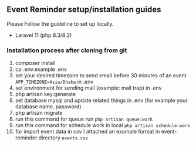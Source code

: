 ## Event Reminder setup/installation guides
Please Follow the guideline to set up locally.

- Laravel 11 (php 8.3/8.2)

### Installation process after cloning from git

1. composer install
2. cp .env.example .env
3. set your desired timezone to send email before 30 minutes of an event `APP_TIMEZONE=Asia/Dhaka` in .env
4. set environment for sending mail (example: mail trap) in .env
5. php artisan key:generate
6. set database mysql and update related things in .env (for example your database name, password)
7. php artisan migrate
8. run this command for queue run `php artisan queue:work`
9. run this command for schedule work in local `php artisan schedule:work`
10. for import event data in csv I attached an example format in event-reminder directory `events.csv`
